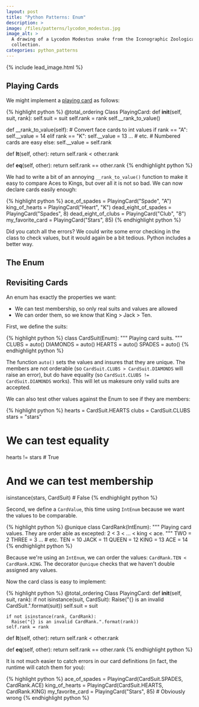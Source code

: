 ```yaml
---
layout: post
title: "Python Patterns: Enum"
description: >
image: /files/patterns/lycodon_modestus.jpg
image_alt: >
  A drawing of a Lycodon Modestus snake from the Iconographic Zoologica
  collection.
categories: python_patterns
---
```


{% include lead_image.html %}

## Playing Cards

We might implement a [playing card][card_52] as follows:

[card_52]: https://en.wikipedia.org/wiki/Standard_52-card_deck

{% highlight python %}
@total_ordering
Class PlayingCard:
  def __init__(self, suit, rank):
    self.suit = suit
    self.rank = rank
    self.__rank_to_value()

  def __rank_to_value(self):
    # Convert face cards to int values
    if rank == "A":
      self.__value = 14
    elif rank == "K":
      self.__value = 13
    ... # etc.
    # Numbered cards are easy
    else:
      self.__value = self.rank

  def __lt__(self, other):
    return self.rank < other.rank

  def __eq__(self, other):
    return self.rank == other.rank
{% endhighlight python %}

We had to write a bit of an annoying `__rank_to_value()` function to make it
easy to compare Aces to Kings, but over all it is not so bad. We can now
declare cards easily enough:

{% highlight python %}
ace_of_spades        = PlayingCard("Spade", "A")
king_of_hearts       = PlayingCard("Heart", "K")
dead_eight_of_spades = PlayingCard("Spades", 8)
dead_eight_of_clubs  = PlayingCard("Club", "8")
my_favorite_card     = PlayingCard("Stars", 85)
{% endhighlight python %}

Did you catch all the errors? We could write some error checking in the class
to check values, but it would again be a bit tedious. Python includes a better
way.

## The Enum


## Revisiting Cards

An enum has exactly the properties we want:

- We can test membership, so only real suits and values are allowed
- We can order them, so we know that King > Jack > Ten.

First, we define the suits:

{% highlight python %}
class CardSuit(Enum):
    """ Playing card suits. """
    CLUBS = auto()
    DIAMONDS = auto()
    HEARTS = auto()
    SPADES = auto()
{% endhighlight python %}

The function `auto()` sets the values and insures that they are unique. The
members are not orderable (so `CardSuit.CLUBS > CardSuit.DIAMONDS` will raise
an error), but do have equality (so `CardSuit.CLUBS != CardSuit.DIAMONDS`
works). This will let us makesure only valid suits are accepted.

We can also test other values against the Enum to see if they are members:

{% highlight python %}
hearts = CardSuit.HEARTS
clubs = CardSuit.CLUBS
stars = "stars"

# We can test equality
hearts != stars  # True

# And we can test membership
isinstance(stars, CardSuit)  # False
{% endhighlight python %}

Second, we define a `CardValue`, this time using `IntEnum` because we want the
values to be comparable.

{% highlight python %}
@unique
class CardRank(IntEnum):
    """ Playing card values. They are order able as excepted:
    2 < 3 < ... < king < ace.
    """
    TWO = 2
    THREE = 3
    ... # etc.
    TEN = 10
    JACK = 11
    QUEEN = 12
    KING = 13
    ACE = 14
{% endhighlight python %}

Because we're using an `IntEnum`, we can order the values: `CardRank.TEN <
CardRank.KING`. The decorator `@unique` checks that we haven't double assigned
any values.

Now the card class is easy to implement:

{% highlight python %}
@total_ordering
Class PlayingCard:
  def __init__(self, suit, rank):
    if not isinstance(suit, CardSuit):
      Raise("{} is an invalid CardSuit.".format(suit))
    self.suit = suit

    if not isinstance(rank, CardRank):
      Raise("{} is an invalid CardRank.".format(rank))
    self.rank = rank

  def __lt__(self, other):
    return self.rank < other.rank

  def __eq__(self, other):
    return self.rank == other.rank
{% endhighlight python %}

It is not much easier to catch errors in our card definitions (in fact, the
runtime will catch them for you):

{% highlight python %}
ace_of_spades    = PlayingCard(CardSuit.SPADES, CardRank.ACE)
king_of_hearts   = PlayingCard(CardSuit.HEARTS, CardRank.KING)
my_favorite_card = PlayingCard("Stars", 85)  # Obviously wrong
{% endhighlight python %}
